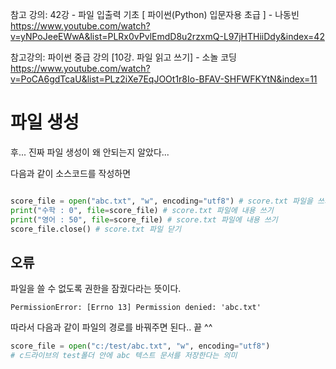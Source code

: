 참고 강의: 42강 - 파일 입출력 기초 [ 파이썬(Python) 입문자용 초급 ] - 나동빈
https://www.youtube.com/watch?v=yNPoJeeEWwA&list=PLRx0vPvlEmdD8u2rzxmQ-L97jHTHiiDdy&index=42

참고강의: 파이썬 중급 강의 [10강. 파일 읽고 쓰기] - 소놀 코딩
https://www.youtube.com/watch?v=PoCA6gdTcaU&list=PLz2iXe7EqJOOt1r8Io-BFAV-SHFWFKYtN&index=11

# 파일 생성

후... 진짜 파일 생성이 왜 안되는지 알았다...  

다음과 같이 소스코드를 작성하면 
``` python

score_file = open("abc.txt", "w", encoding="utf8") # score.txt 파일을 쓰기("w") 모드로 열기
print("수학 : 0", file=score_file) # score.txt 파일에 내용 쓰기
print("영어 : 50", file=score_file) # score.txt 파일에 내용 쓰기
score_file.close() # score.txt 파일 닫기
```

## 오류
파일을 쓸 수 없도록 권한을 잠궜다라는 뜻이다.
```
PermissionError: [Errno 13] Permission denied: 'abc.txt' 
```
따라서 다음과 같이 파일의 경로를 바꿔주면 된다.. 끝 ^^ 
``` python
score_file = open("c:/test/abc.txt", "w", encoding="utf8")
# c드라이브의 test폴더 안에 abc 텍스트 문서를 저장한다는 의미
```
